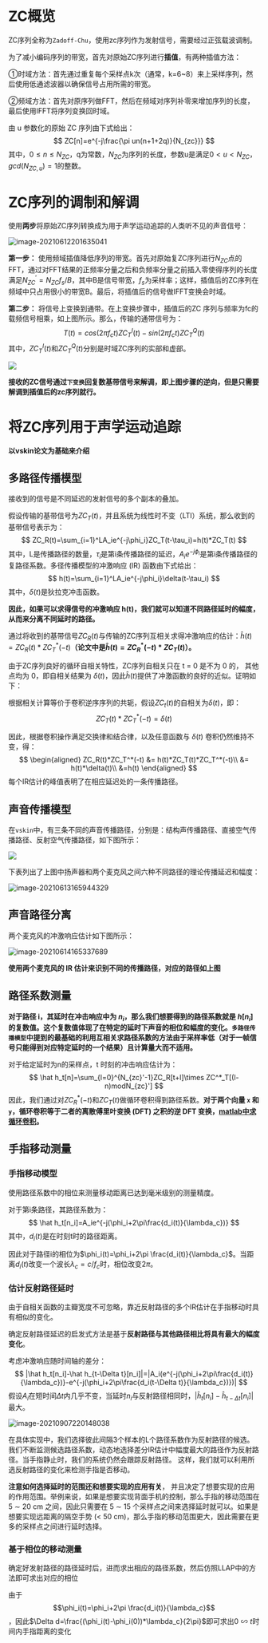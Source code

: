 # ZC概览

ZC序列全称为`Zadoff-Chu`，使用zc序列作为发射信号，需要经过正弦载波调制。

为了减小编码序列的带宽，首先对原始ZC序列进行**插值**，有两种插值方法：

①时域方法：首先通过重复每个采样点k次（通常，k=6~8）来上采样序列，然后使用低通滤波器以确保信号占用所需的带宽。

②频域方法：首先对原序列做FFT，然后在频域对序列补零来增加序列的长度，最后使用IFFT将序列变换回时域。

由 u 参数化的原始 ZC 序列由下式给出：
$$
ZC[n]=e^{-j\frac{\pi un(n+1+2q)}{N_{zc}}}
$$
其中，$0\leq n\leq N_{ZC}$，q为常数，$N_{ZC}$为序列的长度，参数u是满足$0<u<N_{ZC}，gcd(N_{ZC,u})=1$的整数。

# ZC序列的调制和解调

使用**两步**将原始ZC序列转换成为用于声学运动追踪的人类听不见的声音信号：

![image-20210612201635041](./picture/pic1.png)

**第一步：** 使用频域插值降低序列的带宽。首先对原始复ZC序列进行$N_{ZC}$点的FFT，通过对FFT结果的正频率分量之后和负频率分量之前插入零使得序列的长度满足$N_{ZC}^{'}=N_{ZC}f_s/B$，其中B是信号带宽，$f_s$为采样率；这样，插值后的ZC序列在频域中只占用很小的带宽B。最后，将插值后的信号做IFFT变换会时域。

**第二步：** 将信号上变换到通带。在上变换步骤中，插值后的ZC 序列与频率为fc的载频信号相乘，如上图所示。那么，传输的通带信号为：
$$
T(t)=cos(2\pi f_c t)ZC^I_T(t)-sin(2\pi f_ct)ZC_T^Q(t)
$$
其中，$ZC^I_T(t)$和$ZC_T^Q(t)$分别是时域ZC序列的实部和虚部。

<img src="./picture/pic4.png">

**接收的ZC信号通过`下变换`回复数基带信号来解调，即上图步骤的逆向，但是只需要解调到插值后的zc序列就行。**

# 将ZC序列用于声学运动追踪

**以vskin论文为基础来介绍**

## 多路径传播模型

接收到的信号是不同延迟的发射信号的多个副本的叠加。

假设传输的基带信号为$ZC_T(t)$，并且系统为线性时不变（LTI）系统，那么收到的基带信号表示为：
$$
ZC_R(t)=\sum_{i=1}^LA_ie^{-j\phi_i}ZC_T(t-\tau_i)=h(t)*ZC_T(t)
$$
其中，L是传播路径的数量，$\tau_i$是第i条传播路径的延迟，$A_ie^{-j\phi_i}$是第i条传播路径的复路径系数。多径传播模型的冲激响应 (IR) 函数由下式给出：
$$
h(t)=\sum_{i=1}^LA_ie^{-j\phi_i}\delta(t-\tau_i)
$$
其中，$\delta(t)$是狄拉克冲击函数。

**因此，如果可以求得信号的冲激响应 h(t)，我们就可以知道不同路径延时的幅度，从而来分离不同延时的路径。**

通过将收到的基带信号$ZC_R(t)$与传输的ZC序列互相关求得冲激响应的估计：$\hat h(t)=ZC_R(t)*ZC_T^*(-t)$**（论文中是$\hat h(t)=ZC_R^*(-t)*ZC_T(t)$）。**

由于ZC序列良好的循环自相关特性，ZC序列自相关只在 t = 0 是不为 0 的， 其他点均为 0，即自相关结果为 $\delta(t)$，因此$\hat h(t)$提供了冲激函数的良好的近似。证明如下：

根据相关计算等价于卷积逆序序列的共轭，假设$ZC_t(t)$的自相关为$\delta(t)$，即：$$ZC_T(t)*ZC^*_T(-t)=\delta(t)$$

因此，根据卷积操作满足交换律和结合律，以及任意函数与 $\delta(t)$ 卷积仍然维持不变，得：
$$
\begin{aligned}
ZC_R(t)*ZC_T^*(-t) &= h(t)*ZC_T(t)*ZC_T^*(-t)\\
&= h(t)*\delta(t)\\
&=h(t)
\end{aligned}
$$
每个IR估计的峰值表明了在相应延迟处的一条传播路径。

## 声音传播模型

在`vskin`中，有三条不同的声音传播路径，分别是：结构声传播路径、直接空气传播路径、反射空气传播路径，如下图所示：

<img src="./picture/pic2.png">

下表列出了上图中扬声器和两个麦克风之间六种不同路径的理论传播延迟和幅度：

![image-20210613165944329](./picture/pic3.png)

## 声音路径分离

两个麦克风的冲激响应估计如下图所示：

![image-20210614165337689](./picture/pic5.png)



**使用两个麦克风的 IR 估计来识别不同的传播路径，对应的路径如上图**

## 路径系数测量

**对于路径 i，其延时在冲击响应中为 $n_i$，那么我们想要得到的路径系数就是 $h[n_i ]$ 的复数值。**这个复数值体现了在特定的延时下声音的相位和幅度的变化。**`多路径传播模型`中提到的最基础的利用互相关求路径系数的方法由于采样率低（对于⼀帧信号只能得到对应特定延时的⼀个结果）且计算量大而不适用。**

对于给定延时为n的采样点，t 时刻的冲击响应估计为：
$$
\hat h_t[n]=\sum_{l=0}^{N_{zc}'-1}ZC_R[t+l]\times ZC^*_T[(l-n)modN_{zc}']
$$
因此，我们通过对$ZC_R^*(-t)$和$ZC_T(t)$做循环卷积得到路径系数。**对于两个向量 `x` 和 `y`，循环卷积等于二者的离散傅里叶变换 (DFT) 之积的逆 DFT 变换，[matlab中求循环卷积](https://ww2.mathworks.cn/help/signal/ug/linear-and-circular-convolution.html)。**

## 手指移动测量

### 手指移动模型

使用路径系数中的相位来测量移动距离已达到毫米级别的测量精度。

对于第i条路径，其路径系数为：
$$
\hat h_t[n_i]=A_ie^{-j(\phi_i+2\pi\frac{d_i(t)}{\lambda_c})}
$$
其中，$d_i(t)$是在时刻t时的路径距离。

因此对于路径i的相位为$\phi_i(t)=\phi_i+2\pi \frac{d_i(t)}{\lambda_c}$。当距离$d_i(t)$改变一个波长$\lambda_c=c/f_c$时，相位改变$2\pi$。

### 估计反射路径延时

由于自相关函数的主瓣宽度不可忽略，靠近反射路径的多个IR估计在手指移动时具有相似的变化。

确定反射路径延迟的启发式方法是基于**反射路径与其他路径相比将具有最大的幅度变化**。

考虑冲激响应随时间轴的差分：
$$
|\hat h_t[n_i]-\hat h_{t-\Delta t}[n_i]|=|A_i(e^{-j(\phi_i+2\pi\frac{d_i(t)}{\lambda_c})}-e^{-j(\phi_i+2\pi\frac{d_i(t-\Delta t)}{\lambda_c})})|
$$
假设$A_i$在短时间$\Delta t$内几乎不变，当延时$n_i$与反射路径相同时，$|\hat h_t[n_i]-\hat h_{t-\Delta t}[n_i]|$最大。

![image-20210907220148038](./picture/pic6.png)

在具体实现中，我们选择彼此间隔3个样本的L个路径系数作为反射路径的候选。我们不断监测候选路径系数，动态地选择差分IR估计中幅度最大的路径作为反射路径。当手指静止时，我们的系统仍然会跟踪反射路径。 这样，我们就可以利用所选反射路径的变化来检测手指是否移动。

**注意如何选择延时的范围还和想要实现的应用有关**， 并且决定了想要实现的应用的作用范围。举例来说，如果是想要实现背面手机的控制，那么手指的移动范围在 5 ∼ 20 cm 之间，因此只需要在 5 ∼ 15 个采样点之间来选择延时就可以。如果是想要实现远距离的隔空手势 (< 50 cm)，那么手指的移动范围更大，因此需要在更多的采样点之间进行延时选择。

### 基于相位的移动测量

确定好发射路径的路径延时后，进而求出相应的路径系数，然后仿照LLAP中的方法即可求出对应的相位

由于$$\phi_i(t)=\phi_i+2\pi \frac{d_i(t)}{\lambda_c}$$，因此$\Delta d=\frac{(\phi_i(t)-\phi_i(0))*\lambda_c}{2\pi}$即可求出$0{\backsim} t$时间内手指距离的变化



